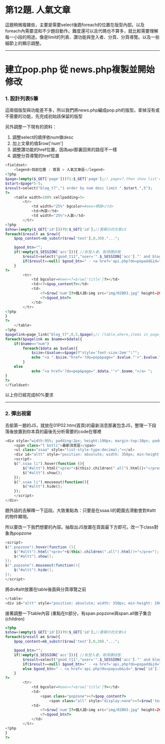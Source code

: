 # 第12題. 人氣文章

這題稍微複雜些，主要是需要select後跑foreach的位置在版型內部。以及foreach內需要混和不少題目動作。難度還可以且代碼也不算多，就比較需要理解每一小段的用途。像是limit的列表、讚功能與登入者、分頁、分頁導覽。以及一些細節上的顯示調整。

---

# 建立pop.php 從 news.php複製並開始修改

### 1. 設計列表5筆

這兩個版型與功能差不多，所以我們將news.php編成pop.ph的版型。拿掉沒有或不需要的功能，先完成初始該保留的版型

另外調整一下現有的資料：

1. 調整select的順序依num做desc
2. 加上文章的值$row\['num'\]
3. 調整讚功能的href位置，因為api那裏回來的路徑不一樣
4. 調整分頁導覽的href位置

```php
<fieldset>
    <legend>目前位置 : 首頁 > 人氣文章區</legend>
<?php
$page=(empty($_GET['page']))?1:$_GET['page'];// page=?,then show list'count=?
$start=$page*5-5;
$result=select("blog_t7","1 order by num desc limit ".$start.",5");
?>
    <table width=100% cellpadding=5>
        <tr>
            <td width="25%" bgcolor=#eee>標題</td>
            <td>內容</td>
            <td width="25%">人氣</td>
        </tr>
<?php   
$show=(empty($_GET['id']))?0:$_GET['id'];//要顯示的文章id
foreach($result as $row){
    $pop_content=mb_substr($row['text'],0,30)."...";

    $good_btn="";
    if(!empty($_SESSION['acc'])){ //有登入者，取得讚狀態
        $result=select("good_t11","user='".$_SESSION['acc']."' and blog='".$row['id']."'");
        if($result==null) $good_btn=" - <a href='api.php?do=popadd&id=".$row['id']."'>讚</a>";
    }
?>
        <tr>
            <td bgcolor=#eee><?=$row['title']?></td>
            <td><?=$pop_content?></td>
            <td>
                <?=$row['num']?>個人說<img src="img/02B03.jpg" height=20px>
                <?=$good_btn?>
            </td>
        </tr>
<?php
}
?>
    </table>
<?php
$pagelink=page_link("blog_t7",0,5,$page);// (table,where,items in page,now page)
foreach($pagelink as $name=>$data){
    if($name=="num")
        foreach($data as $value){
            $size=($value==$page)?"style='font-size:2em'":"";
            echo "<a ".$size."href='?do=pop&page=".$value."'>".$value."</a> ";
        }
    else
            echo "<a href='?do=pop&page=".$data."'>".$name."</a> ";
}
?>
</fieldset>
```

以上你已經完成80%要求

---

### 2. 彈出視窗

去偷第一題的JS，就放在01P02.htm\(首頁\)的最新消息那裏包含JS，整理一下段落後放置到你本頁的最後先分析需要的code在哪裡

```php
<div style="width:95%; padding:2px; height:190px; margin-top:10px; padding:5px 10px 5px 10px; border:#0C3 dashed 3px; position:relative;">
    <span class="t botli">最新消息區</span>
    <ul class="ssaa" style="list-style-type:decimal;"></ul>
    <div id="altt" style="position: absolute; width: 350px; min-height: 100px; background-color: rgb(255, 255, 204); top: 50px; left: 130px; z-index: 99; display: none; padding: 5px; border: 3px double rgb(255, 153, 0); background-position: initial initial; background-repeat: initial initial;"></div>
    <script>
    $(".ssaa li").hover(function (){
        $("#altt").html("<pre>"+$(this).children(".all").html()+"</pre>");
        $("#altt").show();
    });
    $(".ssaa li").mouseout(function(){
        $("#altt").hide();
    });
    </script>
</div>
```

題外話的去解釋一下這段。大致重點為：只要是在ssaa.li的範圍去滑動會對\#altt的物件顯現。

所以要改一下我們想要的內容。抽取出JS放置在頁面最下方即可。改一下class對象為popzone

```java
<script>
$(".popzone").hover(function (){
    $("#altt").html("<pre>"+$(this).children(".all").html()+"</pre>");
    $("#altt").show();
});
$(".popzone").mouseout(function(){
    $("#altt").hide();
});
</script>
```

將div\#altt放置在table後面與分頁導覽之前

```php
</table>
<div id="altt" style="position: absolute; width: 350px; min-height: 100px; background-color: rgb(255, 255, 204); top: 50px; left: 130px; z-index: 99; display: none; padding: 5px; border: 3px double rgb(255, 153, 0); background-position: initial initial; background-repeat: initial initial;"></div>
```

接著調整一下table內容 \(重點在tr部分，有span.popzone與span.all做子集合\(children\)

```php
<?php   
$show=(empty($_GET['id']))?0:$_GET['id'];//要顯示的文章id
foreach($result as $row){
    $pop_content=mb_substr($row['text'],0,30)."...";

    $good_btn="";
    if(!empty($_SESSION['acc'])){ //有登入者，取得讚狀態
        $result=select("good_t11","user='".$_SESSION['acc']."' and blog='".$row['id']."'");
        if($result==null) $good_btn=" - <a href='api.php?do=popadd&id=".$row['id']."'>讚</a>";
        else $good_btn=" - <a href='api.php?do=popsub&id=".$row['id']."'>收回讚</a>";
    }
?>
        <tr>
            <td bgcolor=#eee><?=$row['title']?></td>
            <td>
                <span class="popzone"><?=$pop_content?>
                    <span class="all" style="display:none"><?=$row['text']?></span></span></td>
            <td>
                <?=$row['num']?>個人說<img src="img/02B03.jpg" height=20px>
                <?=$good_btn?>
            </td>
        </tr>
<?php
}
?>
```



